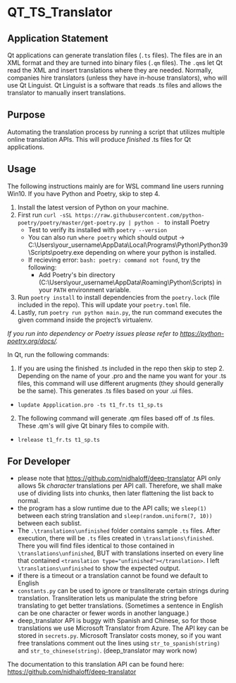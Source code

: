 # QT_TS_Translator

## Application Statement
Qt applications can generate translation files (`.ts` files). The files are in an XML format and they are turned into binary files (`.qm` files). The `.qm`s let Qt read the XML and insert translations where they are needed. Normally, companies hire translators (unless they have in-house translators), who will use Qt Linguist. Qt Linguist is a software that reads .ts files and allows the translator to manually insert translations. 

## Purpose
Automating the translation process by running a script that utilizes multiple online translation APIs. This will produce _finished_ .ts files for Qt applications. 

## Usage
The following instructions mainly are for WSL command line users running Win10. If you have Python and Poetry, skip to step 4.
1. Install the latest version of Python on your machine. 
2. First run `curl -sSL https://raw.githubusercontent.com/python-poetry/poetry/master/get-poetry.py | python -
` to install Poetry
    - Test to verify its installed with `poetry --version`
    - You can also run `where poetry` which should output ->  C:\Users\your_username\AppData\Local\Programs\Python\Python39\Scripts\poetry.exe depending on where your python is installed.
    - If recieving error: `bash: poetry: command not found`, try the following:
        - Add Poetry's bin directory (C:\Users\your_username\AppData\Roaming\Python\Scripts) in your `PATH`
environment variable.
3. Run `poetry install` to install dependencies from the `poetry.lock` (file included in the repo). This will update your `poetry.toml` file.
4. Lastly, run `poetry run python main.py`, the run command executes the given command inside the project’s virtualenv.

_If you run into dependency or Poetry issues please refer to https://python-poetry.org/docs/._


In Qt, run the following commands:
1. If you are using the finished .ts included in the repo then skip to step 2. Depending on the name of your .pro and the name you want for your .ts files, this command will use different arugments (they should generally be the same). This generates .ts files based on your .ui files.
- `lupdate Appplication.pro -ts t1_fr.ts t1_sp.ts`
2. The following command will generate .qm files based off of .ts files. These .qm's will give Qt binary files to compile with.
- `lrelease t1_fr.ts t1_sp.ts`

## For Developer

-   please note that https://github.com/nidhaloff/deep-translator API only allows 5k _character_ translations per API call. Therefore, we shall make use of dividing lists into chunks, then later flattening the list back to normal.
-   the program has a slow runtime due to the API calls; we `sleep(1)` between each string translation and `sleep(random.uniform(7, 10))` between each sublist. 
-   The `.\translations\unfinished` folder contains sample `.ts` files. After execution, there will be `.ts` files created in `\translations\finished`. There you will find files identical to those contained in `\translations\unfinished`, BUT with translations inserted on every line that contained `<translation type="unfinished"></translation>`. I left `\translations\unfinished` to show the expected output.
-   if there is a timeout or a translation cannot be found we default to English
-   `constants.py` can be used to ignore or transliterate certain strings during translation. Transliteration lets us manipulate the string before translating to get better translations. (Sometimes a sentence in English can be one character or fewer words in another language.)
-   deep_translator API is buggy with Spanish and Chinese, so for those translations we use Microsoft Translator from Azure. The API key can be stored in `secrets.py`. Microsoft Translator costs money, so if you want free translations comment out the lines using `str_to_spanish(string)` and `str_to_chinese(string)`. (deep_translator may work now)

The documentation to this translation API can be found here: https://github.com/nidhaloff/deep-translator
